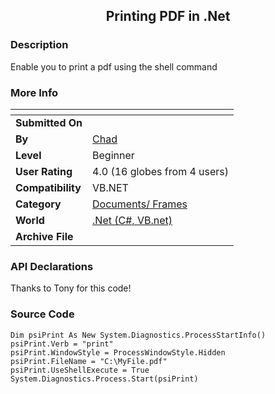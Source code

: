 ﻿<div align="center">

## Printing PDF in \.Net


</div>

### Description

Enable you to print a pdf using the shell command
 
### More Info
 


<span>             |<span>
---                |---
**Submitted On**   |
**By**             |[Chad](https://github.com/Planet-Source-Code/PSCIndex/blob/master/ByAuthor/chad.md)
**Level**          |Beginner
**User Rating**    |4.0 (16 globes from 4 users)
**Compatibility**  |VB\.NET
**Category**       |[Documents/ Frames](https://github.com/Planet-Source-Code/PSCIndex/blob/master/ByCategory/documents-frames__10-27.md)
**World**          |[\.Net \(C\#, VB\.net\)](https://github.com/Planet-Source-Code/PSCIndex/blob/master/ByWorld/net-c-vb-net.md)
**Archive File**   |[](https://github.com/Planet-Source-Code/chad-printing-pdf-in-net__10-4046/archive/master.zip)

### API Declarations

Thanks to Tony for this code!


### Source Code

```
Dim psiPrint As New System.Diagnostics.ProcessStartInfo()
psiPrint.Verb = "print"
psiPrint.WindowStyle = ProcessWindowStyle.Hidden
psiPrint.FileName = "C:\MyFile.pdf"
psiPrint.UseShellExecute = True
System.Diagnostics.Process.Start(psiPrint)
```

